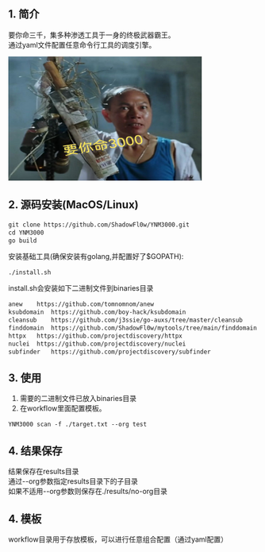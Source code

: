 ## 1. 简介
要你命三千，集多种渗透工具于一身的终极武器霸王。<br>
通过yaml文件配置任意命令行工具的调度引擎。

<img src="./code/libs/images/YNM3000.jpeg" width=390 height=250/>

<br>

## 2. 源码安装(MacOS/Linux)
```
git clone https://github.com/ShadowFl0w/YNM3000.git
cd YNM3000
go build
```
安装基础工具(确保安装有golang,并配置好了$GOPATH): 
```
./install.sh
```
install.sh会安装如下二进制文件到binaries目录
```
anew    https://github.com/tomnomnom/anew
ksubdomain  https://github.com/boy-hack/ksubdomain
cleansub    https://github.com/j3ssie/go-auxs/tree/master/cleansub
finddomain  https://github.com/ShadowFl0w/mytools/tree/main/finddomain
httpx   https://github.com/projectdiscovery/httpx
nuclei  https://github.com/projectdiscovery/nuclei
subfinder   https://github.com/projectdiscovery/subfinder
```

## 3. 使用
1. 需要的二进制文件已放入binaries目录
2. 在workflow里面配置模板。

```
YNM3000 scan -f ./target.txt --org test
```

## 4. 结果保存
结果保存在results目录<br>
通过--org参数指定results目录下的子目录<br>
如果不适用--org参数则保存在./results/no-org目录


## 4. 模板
workflow目录用于存放模板，可以进行任意组合配置（通过yaml配置）



